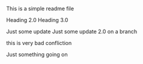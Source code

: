 This is a simple readme file

Heading 2.0
Heading 3.0

Just some update
Just some update 2.0 on a branch

this is very bad confliction

Just something going on